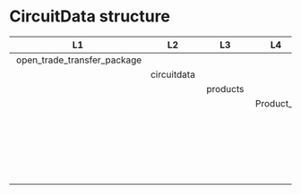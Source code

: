 # CircuitData structure

| L1 | L2 | L3 | L4 | L5 | L6 | L7 | L8 | L9 | L10 |
|----|----|----|----|----|----|----|----|----|-----|
| open_trade_transfer_package| | | | | | | | | |
| | circuitdata | | | | | | | | |
| | | products | | | | | | | |
| | | | Product_X | | | | | |
| | | | | stackup | | | | | |
| | | | | | locked | | | | |
| | | | | | ordered_outer_layers | | | | |
| | | | | | ordered_inner_layers | | | | |
| | | | | | file_name | | | | | |
